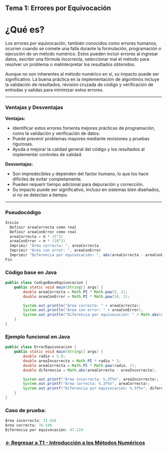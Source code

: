 ## Tema 1: Errores por Equivocación

# ¿Qué es?

Los errores por equivocación, también conocidos como errores humanos, ocurren cuando se comete una falla durante la formulación, programación o ejecución de un método numérico. Estos pueden incluir errores al ingresar datos, escribir una fórmula incorrecta, seleccionar mal el método para resolver un problema o malinterpretar los resultados obtenidos.

Aunque no son inherentes al método numérico en sí, su impacto puede ser significativo. La buena práctica en la implementación de algoritmos incluye la validación de resultados, revisión cruzada de código y verificación de entradas y salidas para minimizar estos errores.

---

### Ventajas y Desventajas

**Ventajas:**
- Identificar estos errores fomenta mejores prácticas de programación, como la validación y verificación de datos.
- Puede prevenir problemas mayores mediante revisiones y pruebas rigurosas.
- Ayuda a mejorar la calidad general del código y los resultados al implementar controles de calidad.

**Desventajas:**
- Son impredecibles y dependen del factor humano, lo que los hace difíciles de evitar completamente.
- Pueden requerir tiempo adicional para depuración y corrección.
- Su impacto puede ser significativo, incluso en sistemas bien diseñados, si no se detectan a tiempo.

---

### Pseudocódigo

```java
Inicio
  Definir areaCorrecta como real
  Definir areaConError como real
  areaCorrecta = π * (5^2)
  areaConError = π * (10^2)
  Imprimir "Área correcta: ", areaCorrecta
  Imprimir "Área con error: ", areaConError
  Imprimir "Diferencia por equivocación: ", abs(areaCorrecta - areaConError)
Fin
```

### Código base en Java

```java
public class CodigoBaseEquivocacion {
    public static void main(String[] args) {
        double areaCorrecta = Math.PI * Math.pow(5, 2);
        double areaConError = Math.PI * Math.pow(10, 2);

        System.out.println("Área correcta: " + areaCorrecta);
        System.out.println("Área con error: " + areaConError);
        System.out.println("Diferencia por equivocación: " + Math.abs(areaCorrecta - areaConError));
    }
}
```

### Ejemplo funcional en Java

```java
public class ErrorEquivocacion {
    public static void main(String[] args) {
        double radio = 5.0;
        double areaIncorrecta = Math.PI * radio * 2;
        double areaCorrecta = Math.PI * Math.pow(radio, 2);
        double diferencia = Math.abs(areaCorrecta - areaIncorrecta);

        System.out.printf("Área incorrecta: %.3f%n", areaIncorrecta);
        System.out.printf("Área correcta: %.3f%n", areaCorrecta);
        System.out.printf("Diferencia por equivocación: %.3f%n", diferencia);
    }
}
```

### Caso de prueba:

```java
Área incorrecta: 31.416
Área correcta: 78.540
Diferencia por equivocación: 47.124
```
### [<- Regresar a T1 - Introducción a los Métodos Numéricos](https://github.com/Juan200519287393u83/Metodos_Numericos/blob/main/T1%20-%20Introducci%C3%B3n%20a%20los%20m%C3%A9todos%20num%C3%A9ricos/Introducci%C3%B3n%20a%20los%20m%C3%A9todos%20n%C3%BAmericos.md)
